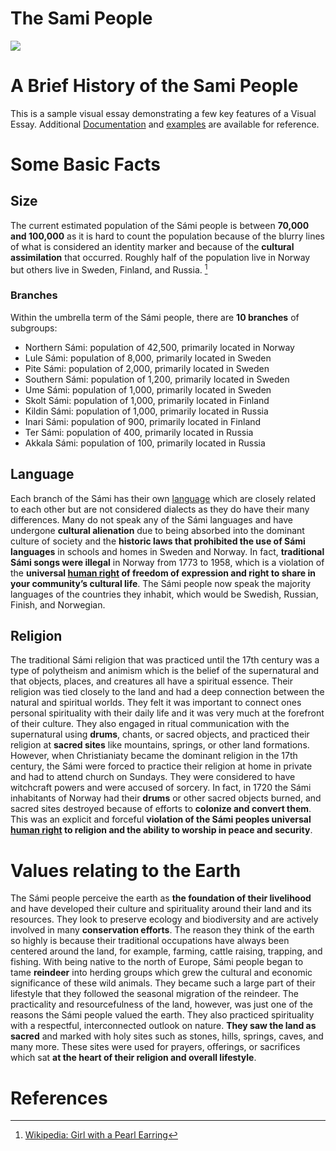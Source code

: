 # The Sami People

<a href="https://juncture-digital.org"><img src="https://juncture-digital.org/images/ve-button.png"></a>

<param ve-config 
       title="The Sami People"
       author="Sarah, Fuka and Evelyne"
       banner="https://upload.wikimedia.org/wikipedia/commons/thumb/3/3b/Nordic_Sami_people_Lavvu_1900-1920.jpg/640px-Nordic_Sami_people_Lavvu_1900-1920.jpg"
       layout="vertical">

<!-- Entities discussed throughout the essay are typically defined before the essay text and
     are thus available in all text.  Entity identifiers (QIDs) can be found in either
     Wikipedia or Wikidata (https://www.wikidata.org)> -->
<param ve-entity eid="Q185372"> <!-- Girl with a Pearl Earring painting -->
<param ve-entity eid="Q41264"> <!-- Johannes Vermeer -->
<param ve-entity eid="Q221092"> <!-- Mauritshuis -->
<param ve-entity eid="Q72708264"> <!-- The Hague -->
<param title="Finland"
       eid="Q390151"
       fill="#FF0000"
       marker-symbol="Ukonsaari, Finland">

# A Brief History of the Sami People

This is a sample visual essay demonstrating a few key features of a Visual Essay. Additional [Documentation](https://github.com/JSTOR-Labs/juncture/wiki) and [examples](https://jstor-labs.github.io/juncture-examples) are available for reference.
<param ve-image 
       manifest="https://iiif.juncture-digital.org/manifest/6dd738aed85597cac540ad31dd5818e86ef7f2918c7b43a9eb3123d5538e6e4c">
            

# Some Basic Facts

## Size

The current estimated population of the Sámi people is between __70,000 and 100,000__ as it is hard to count the population because of the blurry lines of what is considered an identity marker and because of the __cultural assimilation__ that occurred. Roughly half of the population live in Norway but others live in Sweden, Finland, and Russia. [^1]

<param ve-image 
       label="Map of Sámi Languages" 
       description="This map shows the geographic distribution of Sámi languages and offers some additional information including approximate number of native Sámi speakers." 
       license="public domain" 
       url="https://upload.wikimedia.org/wikipedia/commons/4/4c/Mapping_S%C3%A1mi_Languages.jpg">

### Branches

Within the umbrella term of the Sámi people, there are __10 branches__ of subgroups:

* Northern Sámi: population of 42,500, primarily located in Norway
* Lule Sámi: population of 8,000, primarily located in Sweden
* Pite Sámi: population of 2,000, primarily located in Sweden
* Southern Sámi: population of 1,200, primarily located in Sweden
* Ume Sámi: population of 1,000, primarily located in Sweden
* Skolt Sámi: population of 1,000, primarily located in Finland
* Kildin Sámi: population of 1,000, primarily located in Russia
* Inari Sámi: population of 900, primarily located in Finland
* Ter Sámi: population of 400, primarily located in Russia
* Akkala Sámi: population of 100, primarily located in Russia

<param ve-map center="Q390151" zoom="11">

## Language

Each branch of the Sámi has their own [language](https://www.youtube.com/watch?v=wjwQkOzzSAg) which are closely related to each other but are not considered dialects as they do have their many differences. Many do not speak any of the Sámi languages and have undergone __cultural alienation__ due to being absorbed into the dominant culture of society and the __historic laws that prohibited the use of Sámi languages__ in schools and homes in Sweden and Norway. In fact, __traditional Sámi songs were illegal__ in Norway from 1773 to 1958, which is a violation of the __universal [human right](https://www.un.org/en/about-us/universal-declaration-of-human-rights) of freedom of expression and right to share in your community’s cultural life__. The Sámi people now speak the majority languages of the countries they inhabit, which would be Swedish, Russian, Finish, and Norwegian.

<param ve-video
	id="https://www.youtube.com/watch?v=wjwQkOzzSAg"
	title="WIKITONGUES: Irena speaking Northern Sami.">


## Religion

The traditional Sámi religion that was practiced until the 17th century was a type of polytheism and animism which is the belief of the supernatural and that objects, places, and creatures all have a spiritual essence. Their religion was tied closely to the land and had a deep connection between the natural and spiritual worlds. They felt it was important to connect ones personal spirituality with their daily life and it was very much at the forefront of their culture. They also engaged in ritual communication with the supernatural using __drums__, chants, or sacred objects, and practiced their religion at __sacred sites__ like mountains, springs, or other land formations. However, when Christianiaty became the dominant religion in the 17th century, the Sámi were forced to practice their religion at home in private and had to attend church on Sundays. They were considered to have witchcraft powers and were accused of sorcery. In fact, in 1720 the Sámi inhabitants of Norway had their __drums__ or other sacred objects burned, and sacred sites destroyed because of efforts to __colonize and convert them__. This was an explicit and forceful __violation of the Sámi peoples universal [human right](https://www.un.org/en/about-us/universal-declaration-of-human-rights) to religion and the ability to worship in peace and security__. 

<param ve-compare curtain
       url="https://upload.wikimedia.org/wikipedia/commons/e/ed/Sami_shamanic_drum.JPG"
       label="Sami shamanic drum"
       description="Sami shamanic drum in the Arktikum museum, in Rovaniemi, Finland.">
<param ve-compare
       url="https://upload.wikimedia.org/wikipedia/commons/1/14/Hand%C3%B6l_Sami_Chapel%2C_J%C3%A4mtland%2C_Sweden.jpg"
       label="Handöl Sami Chapel, Jämtland, Sweden."
       description="People outside Handöl Sami Chapel. The chapel was built for the Sami people who lived in the mountains near the Norwegian border. It was inaugurated in 1804."
       attribution="Axel Lindahl">
 <param ve-compare
	url="https://upload.wikimedia.org/wikipedia/commons/6/6b/Ancient_Nordic_Sami_people_offering_to_Diermes_or_Thor_by_Picart_1724.jpg"
	label="Ancient Nordic Sami people offering to Diermes or Thor"
	description="Sami people of Lapland offering to the pre-Christian god Tiermes or Thoron; engraved illustration by Bernard Picart from Cérémonies et coutumes religieuses de tous les peuples du monde (1725)">


# Values relating to the Earth

The Sámi people perceive the earth as __the foundation of their livelihood__ and have developed their culture and spirituality around their land and its resources. They look to preserve ecology and biodiversity and are actively involved in many __conservation efforts__. The reason they think of the earth so highly is because their traditional occupations have always been centered around the land, for example, farming, cattle raising, trapping, and fishing. With being native to the north of Europe, Sámi people began to tame __reindeer__ into herding groups which grew the cultural and economic significance of these wild animals. They became such a large part of their lifestyle that they followed the seasonal migration of the reindeer. The practicality and resourcefulness of the land, however, was just one of the reasons the Sámi people valued the earth. They also practiced spirituality with a respectful, interconnected outlook on nature. __They saw the land as sacred__ and marked with holy sites such as stones, hills, springs, caves, and many more. These sites were used for prayers, offerings, or sacrifices which sat __at the heart of their religion and overall lifestyle__. 


# References

[^1]: [Wikipedia: Girl with a Pearl Earring](https://en.wikipedia.org/wiki/Girl_with_a_Pearl_Earring)
